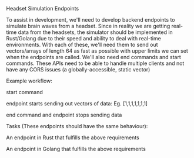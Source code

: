 Headset Simulation Endpoints

To assist in development, we'll need to develop backend endpoints to simulate brain waves from a headset. Since in reality we are getting real-time data from the headsets, the simulator should be implemented in Rust/Golang due to their speed and ability to deal with real-time environments. With each of these, we'll need them to send out vectors/arrays of length 64 as fast as possible with upper limits we can set when the endpoints are called. We'll also need end commands and start commands. These APIs need to be able to handle multiple clients and not have any CORS issues (a globally-accessible, static vector)

Example workflow: 

start command

endpoint starts sending out vectors of data: Eg. [1,1,1,1,1,1,1]

end command and endpoint stops sending data

Tasks (These endpoints should have the same behaviour):

An endpoint in Rust that fulfills the above requirements

An endpoint in Golang that fulfills the above requirements
